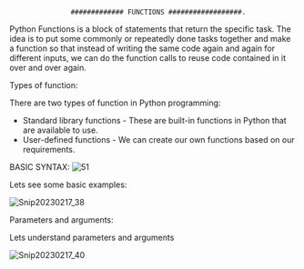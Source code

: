 
                   ############# FUNCTIONS ##################.
                   
                   
                   
    
Python Functions is a block of statements that return the specific task.
The idea is to put some commonly or repeatedly done tasks together and make a function so that instead of writing the same code again and again for different inputs, we can do the function calls to reuse code contained in it over and over again. 


Types of function:

There are two types of function in Python programming:

* Standard library functions - These are built-in functions in Python that are available to use.
* User-defined functions - We can create our own functions based on our requirements.


BASIC SYNTAX:  ![51](https://user-images.githubusercontent.com/93876736/219626282-332bd49d-0a7a-40ad-9858-0a575d294c18.png)


Lets see some basic examples:

![Snip20230217_38](https://user-images.githubusercontent.com/93876736/219640198-7154a5c8-56ce-4c99-ab06-08a41abf9e98.png)


Parameters and arguments:

Lets understand parameters and arguments


![Snip20230217_40](https://user-images.githubusercontent.com/93876736/219643293-b32939c0-1361-4264-8ecc-3264bcfbe285.png)

